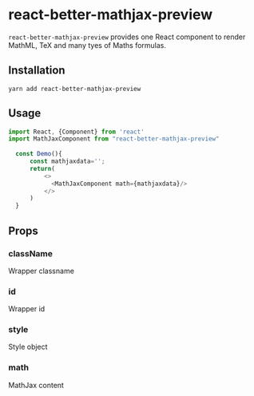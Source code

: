 # react-better-mathjax-preview

`react-better-mathjax-preview` provides one React component to render MathML, TeX and many tyes of Maths formulas.

## Installation

```
yarn add react-better-mathjax-preview
```

## Usage

```js
import React, {Component} from 'react'
import MathJaxComponent from "react-better-mathjax-preview"
 
  const Demo(){
      const mathjaxdata='';
      return(
          <>
            <MathJaxComponent math={mathjaxdata}/>
          </>
      )
  }
```

## Props

### className
Wrapper classname

### id
Wrapper id

### style
Style object

### math
MathJax content
